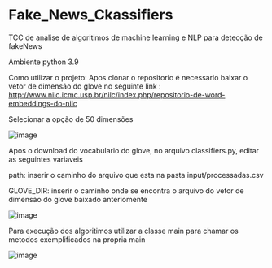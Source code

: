 # Fake_News_Ckassifiers
TCC de analise de algoritimos de machine learning e NLP para detecção de fakeNews

Ambiente python 3.9

Como utilizar o projeto:
Apos clonar o repositorio é necessario baixar o vetor de dimensão do glove no seguinte link : http://www.nilc.icmc.usp.br/nilc/index.php/repositorio-de-word-embeddings-do-nilc

Selecionar a opção de 50 dimensões

![image](https://user-images.githubusercontent.com/44040667/121757151-f9fdfa80-caf2-11eb-8a08-e290433c4ac9.png)

Apos o download do vocabulario do glove, no arquivo classifiers.py, editar as seguintes variaveis

path: inserir o caminho do arquivo que esta na pasta input/processadas.csv 

GLOVE_DIR: inserir o caminho onde se encontra o arquivo do vetor de dimensão do glove baixado anteriomente

![image](https://user-images.githubusercontent.com/44040667/121757264-611baf00-caf3-11eb-889c-b6c13e23896c.png)

Para execução dos algoritimos utilizar a classe main para chamar os metodos exemplificados na propria main

![image](https://user-images.githubusercontent.com/44040667/121757779-100cba80-caf5-11eb-91c0-2bd4cea0e47b.png)


